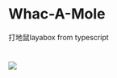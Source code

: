 # Whac-A-Mole
打地鼠layabox from typescript

# 
![](https://github.com/toeii/Whac-A-Mole/bin/ui/img_20181123145246.png)
